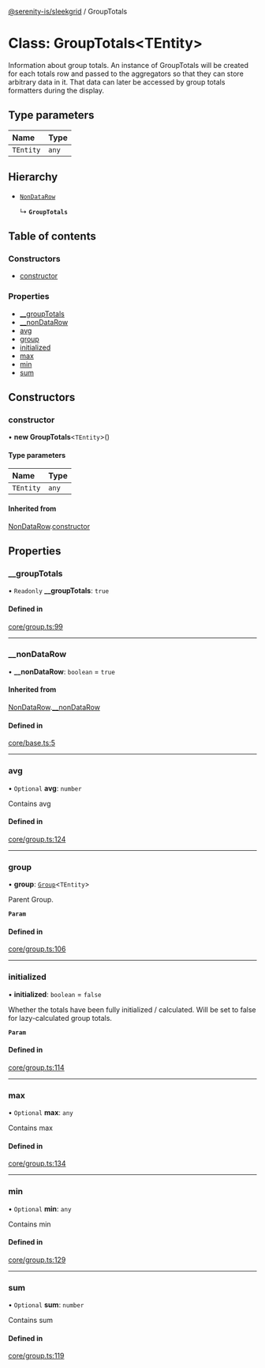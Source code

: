 [@serenity-is/sleekgrid](../README.md) / GroupTotals

# Class: GroupTotals<TEntity\>

Information about group totals.
An instance of GroupTotals will be created for each totals row and passed to the aggregators
so that they can store arbitrary data in it.  That data can later be accessed by group totals
formatters during the display.

## Type parameters

| Name | Type |
| :------ | :------ |
| `TEntity` | `any` |

## Hierarchy

- [`NonDataRow`](NonDataRow.md)

  ↳ **`GroupTotals`**

## Table of contents

### Constructors

- [constructor](GroupTotals.md#constructor)

### Properties

- [\_\_groupTotals](GroupTotals.md#__grouptotals)
- [\_\_nonDataRow](GroupTotals.md#__nondatarow)
- [avg](GroupTotals.md#avg)
- [group](GroupTotals.md#group)
- [initialized](GroupTotals.md#initialized)
- [max](GroupTotals.md#max)
- [min](GroupTotals.md#min)
- [sum](GroupTotals.md#sum)

## Constructors

### constructor

• **new GroupTotals**<`TEntity`\>()

#### Type parameters

| Name | Type |
| :------ | :------ |
| `TEntity` | `any` |

#### Inherited from

[NonDataRow](NonDataRow.md).[constructor](NonDataRow.md#constructor)

## Properties

### \_\_groupTotals

• `Readonly` **\_\_groupTotals**: ``true``

#### Defined in

[core/group.ts:99](https://github.com/serenity-is/sleekgrid/blob/master/src/core/group.ts#L99)

___

### \_\_nonDataRow

• **\_\_nonDataRow**: `boolean` = `true`

#### Inherited from

[NonDataRow](NonDataRow.md).[__nonDataRow](NonDataRow.md#__nondatarow)

#### Defined in

[core/base.ts:5](https://github.com/serenity-is/sleekgrid/blob/master/src/core/base.ts#L5)

___

### avg

• `Optional` **avg**: `number`

Contains avg

#### Defined in

[core/group.ts:124](https://github.com/serenity-is/sleekgrid/blob/master/src/core/group.ts#L124)

___

### group

• **group**: [`Group`](Group.md)<`TEntity`\>

Parent Group.

**`Param`**

#### Defined in

[core/group.ts:106](https://github.com/serenity-is/sleekgrid/blob/master/src/core/group.ts#L106)

___

### initialized

• **initialized**: `boolean` = `false`

Whether the totals have been fully initialized / calculated.
Will be set to false for lazy-calculated group totals.

**`Param`**

#### Defined in

[core/group.ts:114](https://github.com/serenity-is/sleekgrid/blob/master/src/core/group.ts#L114)

___

### max

• `Optional` **max**: `any`

Contains max

#### Defined in

[core/group.ts:134](https://github.com/serenity-is/sleekgrid/blob/master/src/core/group.ts#L134)

___

### min

• `Optional` **min**: `any`

Contains min

#### Defined in

[core/group.ts:129](https://github.com/serenity-is/sleekgrid/blob/master/src/core/group.ts#L129)

___

### sum

• `Optional` **sum**: `number`

Contains sum

#### Defined in

[core/group.ts:119](https://github.com/serenity-is/sleekgrid/blob/master/src/core/group.ts#L119)
